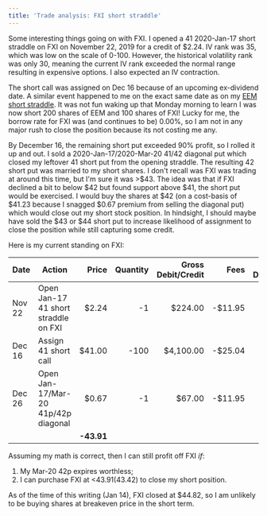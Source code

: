 ```yaml
---
title: 'Trade analysis: FXI short straddle'
---
```


Some interesting things going on with FXI. I opened a 41 2020-Jan-17 short straddle on FXI on November 22, 2019 for a credit of $2.24. IV rank was 35, which was low on the scale of 0-100. However, the historical volatility rank was only 30, meaning the current IV rank exceeded the normal range resulting in expensive options. I also expected an IV contraction.

The short call was assigned on Dec 16 because of an upcoming ex-dividend date. A similar event happened to me on the exact same date as on my [EEM short straddle](). It was not fun waking up that Monday morning to learn I was now short 200 shares of EEM and 100 shares of FXI! Lucky for me, the borrow rate for FXI was (and continues to be) 0.00%, so I am not in any major rush to close the position because its not costing me any.

By December 16, the remaining short put exceeded 90% profit, so I rolled it up and out. I sold a 2020-Jan-17/2020-Mar-20 41/42 diagonal put which closed my leftover 41 short put from the opening straddle. The resulting 42 short put was married to my short shares. I don't recall was FXI was trading at around this time, but I'm sure it was >$43. The idea was that if FXI declined a bit to below $42 but found support above $41, the short put would be exercised. I would buy the shares at $42 (on a cost-basis of $41.23 because I snagged $0.67 premium from selling the diagonal put) which would close out my short stock position. In hindsight, I should maybe have sold the $43 or $44 short put to increase likelihood of assignment to close the position while still capturing some credit.

Here is my current standing on FXI:

| Date   | Action                               |      Price | Quantity | Gross Debit/Credit |    Fees | Net Debit/Credit |
| ------ | ------------------------------------ | ----------:| --------:| ------------------:| -------:| ----------------:|
| Nov 22 | Open Jan-17 41 short straddle on FXI |      $2.24 |       -1 |            $224.00 | -$11.95 |          $212.05 |
| Dec 16 | Assign 41 short call                 |     $41.00 |     -100 |          $4,100.00 | -$25.04 |        $4,074.96 |
| Dec 26 | Open Jan-17/Mar-20 41p/42p diagonal  |      $0.67 |       -1 |             $67.00 | -$11.95 |           $55.05 |
|        |                                      | **-43.91** |          |                    |         |    **$4,342.06** |

Assuming my math is correct, then I can still profit off FXI *if*:
1. My Mar-20 42p expires worthless;
2. I can purchase FXI at <$43.91 ($43.42) to close my short position.

As of the time of this writing (Jan 14), FXI closed at $44.82, so I am unlikely to be buying shares at breakeven price in the short term.
